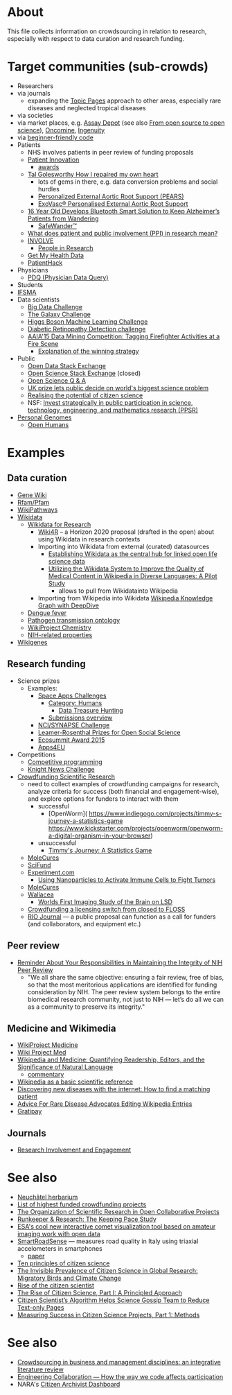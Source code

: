 # About
This file collects information on crowdsourcing in relation to research, especially with respect to data curation and research funding.

# Target communities (sub-crowds)
* Researchers
 * via journals
   * expanding the [Topic Pages](http://wikiambassador.jiscinvolve.org/wp/2014/03/28/publishing-scholarly-wikipedia/) approach to other areas, especially rare diseases and neglected tropical diseases
 * via societies
 * via market places, e.g. [Assay Depot](https://www.assaydepot.com/) (see also [From open source to open science](http://www.pharmaphorum.com/articles/from-open-source-to-open-science)), [Oncomine](https://www.oncomine.org/resource/login.html), [Ingenuity](http://www.ingenuity.com/)
 * via [beginner-friendly code](http://billmills.github.io/blog/engineeringCollaboration/)
* Patients
   * NHS involves patients in peer review of funding proposals
   * [Patient Innovation](https://patient-innovation.com/)
      * [awards](http://us3.campaign-archive1.com/?u=7ed42017b5a721b88e1910afb&id=2d6c3fee79)
    * [Tal Golesworthy How I repaired my own heart](https://www.youtube.com/watch?v=7Y-l5rLn1Gk)
      * lots of gems in there, e.g. data conversion problems and social hurdles
      * [Personalized External Aortic Root Support (PEARS)](http://www.marfanaorticrootsupport.org/)
      * [ExoVasc® Personalised External Aortic Root Support](http://www.exstent.com/)
   * [16 Year Old Develops Bluetooth Smart Solution to Keep Alzheimer’s Patients from Wandering](http://blog.bluetooth.com/16-year-old-develops-bluetooth-smart-solution-to-keep-alzheimers-patients-from-wandering/)
     * [SafeWander™](http://www.safewander.com/)
   * [What does patient and public involvement (PPI) in research mean?](http://dx.doi.org/10.1308/147363514X13964537912088)
   * [INVOLVE](http://www.invo.org.uk/)
     * [People in Research](http://www.peopleinresearch.org/)
   * [Get My Health Data](http://getmyhealthdata.org/)
   * [PatientHack](https://twitter.com/hashtag/patienthack15?f=tweets&vertical=default&src=hash)
* Physicians
  * [PDQ (Physician Data Query)](http://www.cancer.gov/cancertopics/pdq)
* Students
 * [IFSMA](http://www.ifmsa.org/) 
* Data scientists
    * [Big Data Challenge](http://bigdata.csail.mit.edu/challenge)
    * [The Galaxy Challenge](https://www.kaggle.com/c/galaxy-zoo-the-galaxy-challenge)
    * [Higgs Boson Machine Learning Challenge](https://www.kaggle.com/c/higgs-boson)
    * [Diabetic Retinopathy Detection challenge](https://www.kaggle.com/c/diabetic-retinopathy-detection/leaderboard/private)
    * [AAIA'15 Data Mining Competition: Tagging Firefighter Activities at a Fire Scene](https://knowledgepit.fedcsis.org/contest/view.php?id=106)
      * [Explanation of the winning strategy](http://deepsense.io/machine-learning-greater-fire-scene-safety/) 
* Public
    * [Open Data Stack Exchange](http://opendata.stackexchange.com/)
    * [Open Science Stack Exchange](http://area51.stackexchange.com/proposals/65426/open-science) (closed)
    * [Open Science Q & A](https://openscience.ub.uni-bielefeld.de/)
    * [UK prize lets public decide on world's biggest science problem](http://dx.doi.org/10.1038/nature.2014.15247)
    * [Realising the potential of citizen science](http://www.scidev.net/global/communication/editorials/realising-the-potential-of-citizen-science.html)
    * NSF: [Invest strategically in public participation in science, technology, engineering, and mathematics research (PPSR)](https://www.performance.gov/content/invest-strategically-public-participation-science-technology-engineering-and-mathematics)
* [Personal Genomes](http://www.personalgenomes.org/)
    * [Open Humans](https://www.openhumans.org/)

# Examples
## Data curation
* [Gene Wiki](https://en.wikipedia.org/wiki/Portal:Gene_Wiki)
* [Rfam/Pfam](http://dx.doi.org/10.1093/nar/gkr1195)
* [WikiPathways](http://www.wikipathways.org/index.php?title=Special:CurationTags&showPathwaysFor=Curation:Wikipedia)
* [Wikidata](http://wikidata.org/)
  * [Wikidata for Research](https://www.wikidata.org/wiki/Wikidata:WikiProject_Wikidata_for_research)
    * [Wiki4R](http://dx.doi.org/10.5281/zenodo.13906) &ndash; a Horizon 2020 proposal (drafted in the open) about using Wikidata in research contexts
    * Importing into Wikidata from external (curated) datasources
       * [Establishing Wikidata as the central hub for linked open life science data](http://blog.wikimedia.de/2014/10/22/establishing-wikidata-as-the-central-hub-for-linked-open-life-science-data/)
      * [Utilizing the Wikidata System to Improve the Quality of Medical Content in Wikipedia in Diverse Languages: A Pilot Study](http://doi.org/10.2196/jmir.4163)
        * allows to pull from Wikidatainto Wikipedia
    * Importing from Wikipedia into Wikidata [Wikipedia Knowledge Graph with DeepDive](https://meta.wikimedia.org/wiki/Research:Wikipedia_Knowledge_Graph_with_DeepDive)
  * [Dengue fever](https://www.wikidata.org/wiki/Q30953)
  * [Pathogen transmission ontology](https://www.wikidata.org/wiki/Property_talk:P1060#Ontology)
  * [WikiProject Chemistry](https://www.wikidata.org/wiki/Wikidata_talk:WikiProject_Chemistry#Collaboration_with_PubChem)
  * [NIH-related properties](https://www.wikidata.org/wiki/Template:NIH_properties)
* [Wikigenes](https://www.wikigenes.org/)

## Research funding
* Science prizes
  * Examples: 
    * [Space Apps Challenges](https://2015.spaceappschallenge.org/challenge/)
      * [Category: Humans](https://2015.spaceappschallenge.org/challenge/category/humans/)
        * [Data Treasure Hunting](https://2015.spaceappschallenge.org/challenge/data-treasure-hunting/)
      * [Submissions overview](https://2015.spaceappschallenge.org/project/)
    * [NCI/SYNAPSE Challenge](http://dx.doi.org/10.7303/syn3157598)
    * [Leamer-Rosenthal Prizes for Open Social Science](http://www.prweb.com/releases/2015/05/prweb12727015.htm)
    * [Ecosummit Award 2015](http://ecosummit.net/award)
    * [Apps4EU](http://pro.europeana.eu/blogpost/apps4eu-award-prize-for-best-open-data-startup-2015)
* Competitions
  * [Competitive programming](https://en.wikipedia.org/wiki/Competitive_programming) 
  * [Knight News Challenge](https://www.newschallenge.org/challenge/libraries/brief.html)
* [Crowdfunding Scientific Research](http://crowdfunding.about.com/od/Placeholderrr/tp/Top-Sites-for-Crowdfunding-Scientific-Research.htm)
   * need to collect examples of crowdfunding campaigns for research, analyze criteria for success (both financial and engagement-wise), and explore options for funders to interact with them
     * successful 
       * [OpenWorm]( https://www.indiegogo.com/projects/timmy-s-journey-a-statistics-game https://www.kickstarter.com/projects/openworm/openworm-a-digital-organism-in-your-browser)
     * unsuccessful
       * [Timmy's Journey: A Statistics Game](https://www.indiegogo.com/projects/timmy-s-journey-a-statistics-game)
   * [MoleCures](https://www.molecures.com/)
   * [SciFund](http://scifundchallenge.org/)
   * [Experiment.com](https://experiment.com/)
     * [Using Nanoparticles to Activate Immune Cells to Fight Tumors](https://experiment.com/projects/using-nanoparticles-to-activate-immune-cells-to-fight-tumors)
   * [MoleCures](https://www.molecures.com/)
   * [Wallacea](https://walacea.com/)
     * [Worlds First Imaging Study of the Brain on LSD](https://walacea.com/campaigns/lsd/)
   * [Crowdfunding a licensing switch from closed to FLOSS](https://www.indiegogo.com/projects/prosemirror/#/story)
   * [RIO Journal](http://riojournal.com/) &mdash; a public proposal can function as a call for funders (and collaborators, and equipment etc.)

## Peer review
* [Reminder About Your Responsibilities in Maintaining the Integrity of NIH Peer Review](http://nexus.od.nih.gov/all/2015/06/18/responsibilities-integrity-peer-review/)
   * "We all share the same objective: ensuring a fair review, free of bias, so that the most meritorious applications are identified for funding consideration by NIH. The peer review system belongs to the entire biomedical research community, not just to NIH — let’s do all we can as a community to preserve its integrity."

## Medicine and Wikimedia
* [WikiProject Medicine](https://en.wikipedia.org/wiki/Wikipedia:WikiProject_Medicine)
* [Wiki Project Med](https://meta.wikimedia.org/wiki/Wiki_Project_Med)
* [Wikipedia and Medicine: Quantifying Readership, Editors, and the Significance of Natural Language](http://doi.org/10.2196/jmir.4069)
   * [commentary](http://blogs.lse.ac.uk/impactofsocialsciences/2015/05/19/towards-health-information-for-all-wikipedia/)
* [Wikipedia as a basic scientific reference](http://sulab.org/2015/01/wikipedia-as-a-basic-scientific-reference/)
* [Discovering new diseases with the internet: How to find a matching patient](http://matt.might.net/articles/rare-disease-internet-matchmaking/)
* [Advice For Rare Disease Advocates Editing Wikipedia Entries](https://en.wikipedia.org/wiki/User:Ruraldreams)
* [Gratipay](https://gratipay.com/about/)

## Journals
* [Research Involvement and Engagement](http://www.researchinvolvement.com/)

# See also
* [Neuchâtel herbarium](https://commons.wikimedia.org/wiki/File:Lugano_May5_2015b.pdf)
* [List of highest funded crowdfunding projects](https://en.wikipedia.org/wiki/List_of_highest_funded_crowdfunding_projects)
* [The Organization of Scientific Research in Open Collaborative Projects](http://dx.doi.org/10.1016/j.respol.2013.07.005)
* [Runkeeper & Research: The Keeping Pace Study](https://medium.com/access-matters/runkeeper-research-b109eb9949c3)
* [ESA's cool new interactive comet visualization tool based on amateur imaging work with open data](http://www.planetary.org/blogs/emily-lakdawalla/2015/08131133-esa-interactive-rosetta-comet-malmer.html)
* [SmartRoadSense](http://smartroadsense.it/) &mdash; measures road quality in Italy using triaxial accelometers in smartphones
   * [paper](http://www.thinkmind.org/index.php?view=article&articleid=ubicomm_2014_7_50_10113)
* [Ten principles of citizen science](http://www.webcitation.org/6eWMZwsqe)
* [The Invisible Prevalence of Citizen Science in Global Research: Migratory Birds and Climate Change](http://dx.doi.org/10.1371/journal.pone.0106508)
* [Rise of the citizen scientist](http://dx.doi.org/10.1038/524265a)
* [The Rise of Citizen Science, Part I: A Principled Approach](http://blog.castac.org/2015/12/citizen-science/) 
* [Citizen Scientist’s Algorithm Helps Science Gossip Team to Reduce Text-only Pages](http://blog.sciencegossip.org/2015/06/15/citizen-scientists-algorithm-helps-science-gossip-team-to-reduce-text-only-pages/)
* [Measuring Success in Citizen Science Projects, Part 1: Methods](http://blog.zooniverse.org/2015/08/24/measuring-success-in-citizen-science-projects-part-1-methods/)

# See also
* [Crowdsourcing in business and management disciplines: an integrative literature review](http://dx.doi.org/10.1186/s40497-015-0039-2)
* [Engineering Collaboration &mdash; How the way we code affects participation](http://billmills.github.io/blog/engineeringCollaboration/)
* NARA's [Citizen Archivist Dashboard](https://www.archives.gov/citizen-archivist/)


